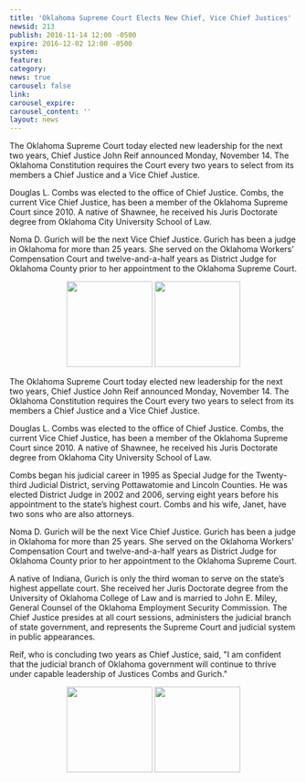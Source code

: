```yaml
---
title: 'Oklahoma Supreme Court Elects New Chief, Vice Chief Justices'
newsid: 213
publish: 2016-11-14 12:00 -0500
expire: 2016-12-02 12:00 -0500
system: 
feature: 
category: 
news: true
carousel: false
link: 
carousel_expire: 
carousel_content: ''
layout: news
---
```

<p>The Oklahoma Supreme Court today elected new leadership for the next two years, Chief Justice John Reif announced Monday, November 14. The Oklahoma Constitution requires the Court every two years to select from its members a Chief Justice and a Vice Chief Justice.</p>
<p>Douglas L. Combs was elected to the office of Chief Justice.  Combs, the current Vice Chief Justice, has been a member of the Oklahoma Supreme Court since 2010.  A native of Shawnee, he received his Juris Doctorate degree from Oklahoma City University School of Law. </p>
<p>Noma D. Gurich will be the next Vice Chief Justice.  Gurich has been a judge in Oklahoma for more than 25 years.  She served on the Oklahoma Workers’ Compensation Court and twelve-and-a-half years as District Judge for Oklahoma County prior to her appointment to the Oklahoma Supreme Court.</p>
<div style="text-align: center;">
<img style="width: 150px;" src="http://www.oscn.net/images/judges/id/douglascombs.jpg" alt=""/>
<img style="width: 150px;" src="http://www.oscn.net/images/judges/id/nomagurich.jpg" alt=""/>
</div>

 <!--more-->
<p>The Oklahoma Supreme Court today elected new leadership for the next two years, Chief Justice John Reif announced Monday, November 14. The Oklahoma Constitution requires the Court every two years to select from its members a Chief Justice and a Vice Chief Justice.</p>
<p>Douglas L. Combs was elected to the office of Chief Justice.  Combs, the current Vice Chief Justice, has been a member of the Oklahoma Supreme Court since 2010.  A native of Shawnee, he received his Juris Doctorate degree from Oklahoma City University School of Law. </p>
<p>Combs began his judicial career in 1995 as Special Judge for the Twenty-third Judicial District, serving Pottawatomie and Lincoln Counties.  He was elected District Judge in 2002 and 2006, serving eight years before his appointment to the state’s highest court. Combs and his wife, Janet, have two sons who are also attorneys.</p>
<p>Noma D. Gurich will be the next Vice Chief Justice.  Gurich has been a judge in Oklahoma for more than 25 years.  She served on the Oklahoma Workers’ Compensation Court and twelve-and-a-half years as District Judge for Oklahoma County prior to her appointment to the Oklahoma Supreme Court. </p>
<p>A native of Indiana, Gurich is only the third woman to serve on the state’s highest appellate court.  She received her Juris Doctorate degree from the University of Oklahoma College of Law and is married to John E. Miley, General Counsel of the Oklahoma Employment Security Commission.
The Chief Justice presides at all court sessions, administers the judicial branch of state government, and represents the Supreme Court and judicial system in public appearances. </p>
<p>Reif, who is concluding two years as Chief Justice, said, "I am confident that the judicial branch of Oklahoma government will continue to thrive under capable leadership of Justices Combs and Gurich."</p>
<div style="text-align: center;">
<img style="width: 150px;" src="http://www.oscn.net/images/judges/id/douglascombs.jpg" alt=""/>
<img style="width: 150px;" src="http://www.oscn.net/images/judges/id/nomagurich.jpg" alt=""/>
</div>
